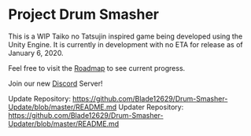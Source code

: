 # Project Drum Smasher

This is a WIP Taiko no Tatsujin inspired game being developed using the Unity Engine. It is currently in development with no ETA for release as of January 6, 2020.


Feel free to visit the [Roadmap](https://trello.com/b/26vG8T7M/project-drum-smasher "Project Drum Smasher on Trello") to see current progress.

Join our new [Discord](https://discord.gg/eVdng2P "Official Project Drum Smasher Discord Server") Server!

Update Repository: https://github.com/Blade12629/Drum-Smasher-Update/blob/master/README.md
Updater Repository: https://github.com/Blade12629/Drum-Smasher-Updater/blob/master/README.md
